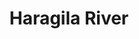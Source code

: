 ---
title: "Haragila River"
title_bn: "হারগিলা নদী"
description: "Generated from Jamuna river between Buhar Dhalai and Khash Dhalai of Chouhali Upazilla, Sirajganj that again discharged in Jamuna through Char Penchkola."
---